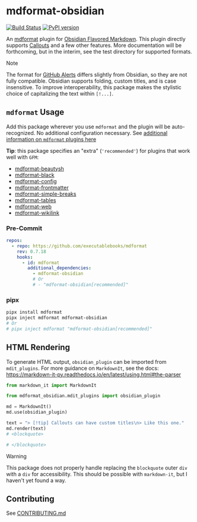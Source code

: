 # mdformat-obsidian

[![Build Status][ci-badge]][ci-link] [![PyPI version][pypi-badge]][pypi-link]

<!-- [![codecov.io][cov-badge]][cov-link]
[cov-badge]: https://codecov.io/gh/executablebooks/mdformat-obsidian/branch/main/graph/badge.svg
[cov-link]: https://codecov.io/gh/executablebooks/mdformat-obsidian
 -->

An [mdformat](https://github.com/executablebooks/mdformat) plugin for [Obsidian Flavored Markdown](https://help.obsidian.md/Editing+and+formatting/Obsidian+Flavored+Markdown). This plugin directly supports [Callouts](https://help.obsidian.md/Editing+and+formatting/Callouts) and a few other features. More documentation will be forthcoming, but in the interim, see the test directory for supported formats.

<!-- TODO: Update documentation with recent features (and known caveats) -->

> [!NOTE]
> The format for [GitHub Alerts](https://github.com/kyleking/mdformat-gfm-alerts) differs slightly from Obsidian, so they are not fully compatible. Obsidian supports folding, custom titles, and is case insensitive. To improve interoperability, this package makes the stylistic choice of capitalizing the text within `[!...]`.

## `mdformat` Usage

Add this package wherever you use `mdformat` and the plugin will be auto-recognized. No additional configuration necessary. See [additional information on `mdformat` plugins here](https://mdformat.readthedocs.io/en/stable/users/plugins.html)

**Tip**: this package specifies an "extra" (`'recommended'`) for plugins that work well with `GFM`:

- [mdformat-beautysh](https://pypi.org/project/mdformat-beautysh)
- [mdformat-black](https://pypi.org/project/mdformat-black)
- [mdformat-config](https://pypi.org/project/mdformat-config)
- [mdformat-frontmatter](https://pypi.org/project/mdformat-frontmatter)
- [mdformat-simple-breaks](https://pypi.org/project/mdformat-simple-breaks)
- [mdformat-tables](https://pypi.org/project/mdformat-tables)
- [mdformat-web](https://pypi.org/project/mdformat-web)
- [mdformat-wikilink](https://github.com/tmr232/mdformat-wikilink)

### Pre-Commit

```yaml
repos:
  - repo: https://github.com/executablebooks/mdformat
    rev: 0.7.18
    hooks:
      - id: mdformat
        additional_dependencies:
          - mdformat-obsidian
          # Or
          # - "mdformat-obsidian[recommended]"
```

### pipx

```sh
pipx install mdformat
pipx inject mdformat mdformat-obsidian
# Or
# pipx inject mdformat "mdformat-obsidian[recommended]"
```

## HTML Rendering

To generate HTML output, `obsidian_plugin` can be imported from `mdit_plugins`. For more guidance on `MarkdownIt`, see the docs: <https://markdown-it-py.readthedocs.io/en/latest/using.html#the-parser>

```py
from markdown_it import MarkdownIt

from mdformat_obsidian.mdit_plugins import obsidian_plugin

md = MarkdownIt()
md.use(obsidian_plugin)

text = "> [!tip] Callouts can have custom titles\n> Like this one."
md.render(text)
# <blockquote>

# </blockquote>
```

> [!WARNING]
> This package does not properly handle replacing the `blockquote` outer `div` with a `div` for accessibility. This should be possible with `markdown-it`, but I haven't yet found a way.

## Contributing

See [CONTRIBUTING.md](https://github.com/KyleKing/mdformat-obsidian/blob/main/CONTRIBUTING.md)

[ci-badge]: https://github.com/kyleking/mdformat-obsidian/workflows/CI/badge.svg?branch=main
[ci-link]: https://github.com/kyleking/mdformat-obsidian/actions?query=workflow%3ACI+branch%3Amain+event%3Apush
[pypi-badge]: https://img.shields.io/pypi/v/mdformat-obsidian.svg
[pypi-link]: https://pypi.org/project/mdformat-obsidian
